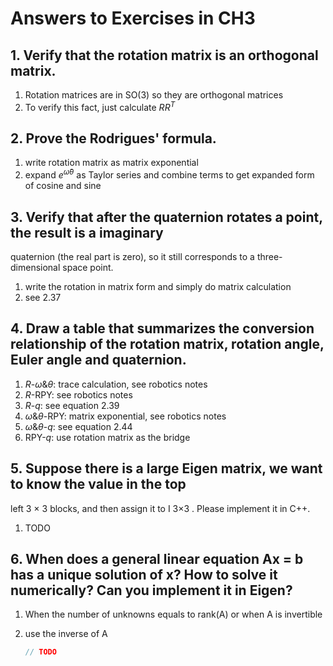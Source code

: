 # Answers to Exercises in CH3

## 1. Verify that the rotation matrix is an orthogonal matrix.

1. Rotation matrices are in SO(3) so they are orthogonal matrices
2. To verify this fact, just calculate $RR^T$

## 2. Prove the Rodrigues' formula.

1. write rotation matrix as matrix exponential
2. expand $e^{\hat{\omega}\theta}$ as Taylor series and combine terms to get expanded form of cosine and sine

## 3. Verify that after the quaternion rotates a point, the result is a imaginary
quaternion (the real part is zero), so it still corresponds to a three-dimensional
space point.

1. write the rotation in matrix form and simply do matrix calculation
2. see 2.37

## 4. Draw a table that summarizes the conversion relationship of the rotation matrix, rotation angle, Euler angle and quaternion.

1. $R$-$\omega$&$\theta$: trace calculation, see robotics notes
2. $R$-RPY: see robotics notes
3. $R$-$q$: see equation 2.39
4. $\omega$&$\theta$-RPY: matrix exponential, see robotics notes
5. $\omega$&$\theta$-$q$: see equation 2.44
6. RPY-$q$: use rotation matrix as the bridge

## 5. Suppose there is a large Eigen matrix, we want to know the value in the top
left 3 × 3 blocks, and then assign it to I 3×3 . Please implement it in C++.

1. TODO

## 6. When does a general linear equation Ax = b has a unique solution of x? How to solve it numerically? Can you implement it in Eigen?

1. When the number of unknowns equals to rank(A) or when A is invertible

2. use the inverse of A

   ```c++
   // TODO
   ```

   





